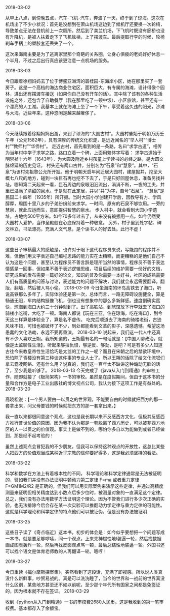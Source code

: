 
2018-03-02

从早上八点，到傍晚五点，汽车-飞机-汽车，奔波了一天，终于到了琼海。这次在机场出了不少小状况：首先是没想到在萧山机场这边到了候机厅还要换一次轮椅，导致差点无法在登机前上一次厕所。然后到了美兰机场，下飞机时既没有廊桥也没有升降机，是被人扶着走下了飞机舷梯，上了摆渡车。最后提取行李的时候，轮椅刹车手柄上的塑胶套还丢失了一个。

这次来海南主要是为了逃离家里那个奇葩的关系圈，让身心俱疲的老妈好好休息一个半月。不过之后出行真应该更注意一点机场的服务。

2018-03-03

今日跟着徐翔妈妈去了位于博鳌亚洲湾的碧桂园-东海岸小区，她在那里买了一套房子。这是一个高档的海边商业住宅区，面积巨大，有专属的海滩，设计得像个园林，进出还有摆渡车接送（如果你自己没有开车的话）。其中除了该有的各种生活设施之外，还包含了自助餐厅（我在那里吃了一顿中饭）、小区旅馆，甚至还有一个漂亮的人工湖。我基本上就在海滩上坐了一个下午，享受着这久违的阳光，沙滩与大海。近些年来，这种悠闲是越来越奢侈了。

2018-03-06

今天继续跟着徐翔妈妈出游，来到了琼海的“大圆古村”。大园村肇始于明朝万历壬午年（公元1582年），具有深厚的传统文化积淀，是远近闻名的“举人村”“博士村”“教师村”“华侨村”。
走近古村，首先看到的是一条路，名曰“求学古道”，相传为当年村中学子求学之路，路口立着一个碑，上面用繁体字写着：
 求学古道始于明崇祯十六年（1643年），为大圆及附近乡村孩童上学读书的必经之路，是大圆文脉绵延的历史见证。
村头还有两口古井，分别名为“石泉”和“慧泉”。其中，“石泉”为该村先祖黎公允所开掘。他于明朝天启年间迁居大园村，建屋掘井，挖至大概七八尺的地方，碰到一块巨石再也挖不下去了，于是只好回屋休息，准备另找井址。哪知第二天起来一看，巨石周边的泉眼汩汩流出，涓涓不断，一夜的工夫，井里已溢满了清甜的泉水。于是就在此定居，并以“井”为字，自号“石泉”。
“慧泉”是民国二十四年（1935年）所开掘。当时大园小学创建开学后，因教导有方、学风醇厚，周围十里八乡的子弟纷纷前来求学。一时间，原有的石泉不够饮用。一旁的慧泉，就此应运而生，意即提供智慧的泉水。
步入村中，就会看到大园小学遗址，占地约500平方米。如今70多年过去了，从来没有被挪用一点。如今仍然受大园村人爱护，当作圣殿般在心底保持着一种敬意。
另外，村子里到处字帖、碑文林立，书法漂亮，充满人文气息，是个读书人的好去处。此行不虚！

2018-03-07 

这些日子审稿最大的感触是，也许对于眼下这代程序员来说，写能跑的程序并不难，但他们用文字表述自己编程思路的能力实在太糟糕，而更糟糕的是他们自己不认为这是个问题，甚至认为程序员不善言辞是理所当然的事情，程序员不善于表达情感是一回事，但如果不善于表述逻辑思维，项目后续的维护需要一份好的文档，研究成果的发布需要一篇好的论文，知识的普及你需要一本好书，社区的成熟需要人们有高质量的问答与讨论，表述能力的问题不解决，我们就会永远需要翻译，翻版，翻墙，然后被人骂小偷。
2018-03-09
今日坐海南的环岛高铁去了海口，听说高铁那么多年了，实际体验还是第一次，总体而言，一路无障碍设施健全，算是畅通无阻，车内结构挺像飞机，倒也没有想象中的那么多新鲜感。速度倒确实蛮快，琼海到海口大约三十分钟就到了。出了高铁站，到旅馆放下行李就去了海口的骑楼小吃街，大吃了一顿。海南人都说【玩在三亚，住在琼海，吃在海口】，到今天这三样算是体验全了，算是名不虚传。
吃完后顺道去了海南的骑楼老街，古迹风味不错，可惜也被破坏了不少，到处都能看到文革的影子，深感遗憾。希望这场愚蠢的文化浩劫，永远不要再重演。
2018-03-10
 说起来，我们这一代人中还真有不少人喜欢王朔。我所知道的，王朔最有名的一句话就是：【中国人聊政治，就像是太监聊性生活】，听起来够拉仇恨，够逆反、够劲，是吧？可是有多少人知道古往今来教皇帝性生活恰巧是太监的工作之一呢？而且在宋朝之后的禁欲环境中，恐怕除了青楼没有第三种谈这件事的专业人士了。所以王朔的话除了给文化流氓们拿去霸凌网络、还有什么用？说真的，我们这一百年太不缺讲这种煽动无脑的话了，至少我是听够了。
2018-03-13
今天完成了《java从入门到精通》的审校工作，随即就接了《极简架构》一书的审校。虽然是在度假期间，但由于这本书的分量和合作方是电子工业出版社的博文视点公司，我认为接下这项工作是有益处的。
2018-03-20

高晓松说：【一个男人要由一以贯之的世界观，不能要自由的时候就把西方的那一套拿出来，问父母要钱的时候就把东方的那一套拿出来。】

我一直以来都很同意这个观点，这也是我长期以来不反感西方文化，但极其反感西方推行普世价值的原因，因为我不认为那是一套脱离了西方历史，可以被非西方地区的人一以贯之的价值观。事实上是做不到的，哪怕你多自以为能做到或者已经做到，那是经不起考验的！ 

虽然上述观点会冒犯我的不少朋友，但我可以保持这种观点的开放性，这总比某些人把西方的价值观当成某种近乎宗教的信仰要好得多，这是我必须坚持的看法。

2018-03-22

科学和数学在方法上有着根本性的不同， 科学理论和科学定律通常是无法被证明的，譬如我们并没有办法证明牛顿动力第二定律 F=ma 或者重力定律 F=GM1M2/R2 是正确的，但我们可以用实际案例来演示这些定律，并通过高精度测量来证明但相关精度达到小数点后多少位时，被测量对象的一直满足这个定律。 总之，我们没有办法用数学方法证明这个理论。因为不管我们进行多少次正确的实验，也无法排除今后会存在某一次实验可以推翻动力学定律与重力定律的可能性。
这就是科学理论和科学定律的特点他们可以被证伪，但是没有办法被证明

2018-03-25

这些日子读了《奇点临近》这本书，初步的体会是：如今似乎要想把一个问题写成一本书，就是要足够啰嗦，同一个观点，上来先神棍性地l装逼一轮，然后找数据画成图表轰炸一轮，然后再找反面观点骂一顿，最后总结性地装逼一轮。外国书还可以找个语文是体育老师教的人再翻译一轮。嗯哼！ 

2018-03-27

今日重读《福尔摩斯探案集》，突然看到了这段话，充满了即视感。所以说人类真没什么新鲜事，吵贸易战的。真是可以洗洗睡了，当今的世界和一战前的世界真没什么区别，某些地方甚至还不如以前呢，至少那个年代所有国家之间都是免签证的，因为根本就不存在签证。
2018-03-29
 
收到《python从入门到精通》一书的审校费2680人民币。这是我收到的第一笔审校费。基本都存入了余额宝。
